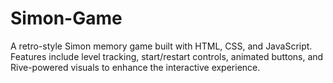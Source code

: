 # Simon-Game
A retro-style Simon memory game built with HTML, CSS, and JavaScript. Features include level tracking, start/restart controls, animated buttons, and Rive-powered visuals to enhance the interactive experience.
